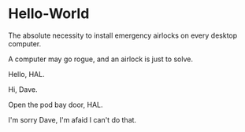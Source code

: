 # Hello-World
The absolute necessity to install emergency airlocks on every desktop computer.

A computer may go rogue, and an airlock is just to solve.

Hello, HAL.

Hi, Dave.

Open the pod bay door, HAL.

I'm sorry Dave, I'm afaid I can't do that.

